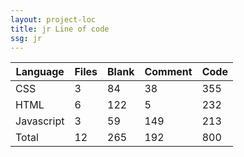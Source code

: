 ```yaml
---
layout: project-loc
title: jr Line of code
ssg: jr
---
```

<div class="table-responsive">
<table class="table">
<thead><tr>
<th>Language</th>
<th>Files</th>
<th>Blank</th>
<th>Comment</th>
<th>Code</th>
</tr></thead><tbody>
<tr><td>CSS</td><td> 3</td><td> 84</td><td> 38</td><td> 355</td></tr>
<tr><td>HTML</td><td> 6</td><td> 122</td><td> 5</td><td> 232</td></tr>
<tr><td>Javascript</td><td> 3</td><td> 59</td><td> 149</td><td> 213</td></tr>
<tr><td>Total</td><td>12</td><td>265</td><td>192</td><td>800</td></tr>
</tbody></table></div>
